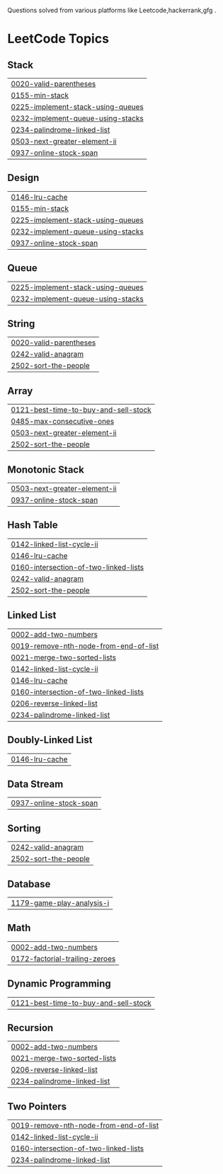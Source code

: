 Questions solved from various platforms like Leetcode,hackerrank,gfg .

<!---LeetCode Topics Start-->
# LeetCode Topics
## Stack
|  |
| ------- |
| [0020-valid-parentheses](https://github.com/Sayantan-Sen-2003/LeetCode/tree/master/0020-valid-parentheses) |
| [0155-min-stack](https://github.com/Sayantan-Sen-2003/LeetCode/tree/master/0155-min-stack) |
| [0225-implement-stack-using-queues](https://github.com/Sayantan-Sen-2003/LeetCode/tree/master/0225-implement-stack-using-queues) |
| [0232-implement-queue-using-stacks](https://github.com/Sayantan-Sen-2003/LeetCode/tree/master/0232-implement-queue-using-stacks) |
| [0234-palindrome-linked-list](https://github.com/Sayantan-Sen-2003/LeetCode/tree/master/0234-palindrome-linked-list) |
| [0503-next-greater-element-ii](https://github.com/Sayantan-Sen-2003/LeetCode/tree/master/0503-next-greater-element-ii) |
| [0937-online-stock-span](https://github.com/Sayantan-Sen-2003/LeetCode/tree/master/0937-online-stock-span) |
## Design
|  |
| ------- |
| [0146-lru-cache](https://github.com/Sayantan-Sen-2003/LeetCode/tree/master/0146-lru-cache) |
| [0155-min-stack](https://github.com/Sayantan-Sen-2003/LeetCode/tree/master/0155-min-stack) |
| [0225-implement-stack-using-queues](https://github.com/Sayantan-Sen-2003/LeetCode/tree/master/0225-implement-stack-using-queues) |
| [0232-implement-queue-using-stacks](https://github.com/Sayantan-Sen-2003/LeetCode/tree/master/0232-implement-queue-using-stacks) |
| [0937-online-stock-span](https://github.com/Sayantan-Sen-2003/LeetCode/tree/master/0937-online-stock-span) |
## Queue
|  |
| ------- |
| [0225-implement-stack-using-queues](https://github.com/Sayantan-Sen-2003/LeetCode/tree/master/0225-implement-stack-using-queues) |
| [0232-implement-queue-using-stacks](https://github.com/Sayantan-Sen-2003/LeetCode/tree/master/0232-implement-queue-using-stacks) |
## String
|  |
| ------- |
| [0020-valid-parentheses](https://github.com/Sayantan-Sen-2003/LeetCode/tree/master/0020-valid-parentheses) |
| [0242-valid-anagram](https://github.com/Sayantan-Sen-2003/LeetCode/tree/master/0242-valid-anagram) |
| [2502-sort-the-people](https://github.com/Sayantan-Sen-2003/LeetCode/tree/master/2502-sort-the-people) |
## Array
|  |
| ------- |
| [0121-best-time-to-buy-and-sell-stock](https://github.com/Sayantan-Sen-2003/LeetCode/tree/master/0121-best-time-to-buy-and-sell-stock) |
| [0485-max-consecutive-ones](https://github.com/Sayantan-Sen-2003/LeetCode/tree/master/0485-max-consecutive-ones) |
| [0503-next-greater-element-ii](https://github.com/Sayantan-Sen-2003/LeetCode/tree/master/0503-next-greater-element-ii) |
| [2502-sort-the-people](https://github.com/Sayantan-Sen-2003/LeetCode/tree/master/2502-sort-the-people) |
## Monotonic Stack
|  |
| ------- |
| [0503-next-greater-element-ii](https://github.com/Sayantan-Sen-2003/LeetCode/tree/master/0503-next-greater-element-ii) |
| [0937-online-stock-span](https://github.com/Sayantan-Sen-2003/LeetCode/tree/master/0937-online-stock-span) |
## Hash Table
|  |
| ------- |
| [0142-linked-list-cycle-ii](https://github.com/Sayantan-Sen-2003/LeetCode/tree/master/0142-linked-list-cycle-ii) |
| [0146-lru-cache](https://github.com/Sayantan-Sen-2003/LeetCode/tree/master/0146-lru-cache) |
| [0160-intersection-of-two-linked-lists](https://github.com/Sayantan-Sen-2003/LeetCode/tree/master/0160-intersection-of-two-linked-lists) |
| [0242-valid-anagram](https://github.com/Sayantan-Sen-2003/LeetCode/tree/master/0242-valid-anagram) |
| [2502-sort-the-people](https://github.com/Sayantan-Sen-2003/LeetCode/tree/master/2502-sort-the-people) |
## Linked List
|  |
| ------- |
| [0002-add-two-numbers](https://github.com/Sayantan-Sen-2003/LeetCode/tree/master/0002-add-two-numbers) |
| [0019-remove-nth-node-from-end-of-list](https://github.com/Sayantan-Sen-2003/LeetCode/tree/master/0019-remove-nth-node-from-end-of-list) |
| [0021-merge-two-sorted-lists](https://github.com/Sayantan-Sen-2003/LeetCode/tree/master/0021-merge-two-sorted-lists) |
| [0142-linked-list-cycle-ii](https://github.com/Sayantan-Sen-2003/LeetCode/tree/master/0142-linked-list-cycle-ii) |
| [0146-lru-cache](https://github.com/Sayantan-Sen-2003/LeetCode/tree/master/0146-lru-cache) |
| [0160-intersection-of-two-linked-lists](https://github.com/Sayantan-Sen-2003/LeetCode/tree/master/0160-intersection-of-two-linked-lists) |
| [0206-reverse-linked-list](https://github.com/Sayantan-Sen-2003/LeetCode/tree/master/0206-reverse-linked-list) |
| [0234-palindrome-linked-list](https://github.com/Sayantan-Sen-2003/LeetCode/tree/master/0234-palindrome-linked-list) |
## Doubly-Linked List
|  |
| ------- |
| [0146-lru-cache](https://github.com/Sayantan-Sen-2003/LeetCode/tree/master/0146-lru-cache) |
## Data Stream
|  |
| ------- |
| [0937-online-stock-span](https://github.com/Sayantan-Sen-2003/LeetCode/tree/master/0937-online-stock-span) |
## Sorting
|  |
| ------- |
| [0242-valid-anagram](https://github.com/Sayantan-Sen-2003/LeetCode/tree/master/0242-valid-anagram) |
| [2502-sort-the-people](https://github.com/Sayantan-Sen-2003/LeetCode/tree/master/2502-sort-the-people) |
## Database
|  |
| ------- |
| [1179-game-play-analysis-i](https://github.com/Sayantan-Sen-2003/LeetCode/tree/master/1179-game-play-analysis-i) |
## Math
|  |
| ------- |
| [0002-add-two-numbers](https://github.com/Sayantan-Sen-2003/LeetCode/tree/master/0002-add-two-numbers) |
| [0172-factorial-trailing-zeroes](https://github.com/Sayantan-Sen-2003/LeetCode/tree/master/0172-factorial-trailing-zeroes) |
## Dynamic Programming
|  |
| ------- |
| [0121-best-time-to-buy-and-sell-stock](https://github.com/Sayantan-Sen-2003/LeetCode/tree/master/0121-best-time-to-buy-and-sell-stock) |
## Recursion
|  |
| ------- |
| [0002-add-two-numbers](https://github.com/Sayantan-Sen-2003/LeetCode/tree/master/0002-add-two-numbers) |
| [0021-merge-two-sorted-lists](https://github.com/Sayantan-Sen-2003/LeetCode/tree/master/0021-merge-two-sorted-lists) |
| [0206-reverse-linked-list](https://github.com/Sayantan-Sen-2003/LeetCode/tree/master/0206-reverse-linked-list) |
| [0234-palindrome-linked-list](https://github.com/Sayantan-Sen-2003/LeetCode/tree/master/0234-palindrome-linked-list) |
## Two Pointers
|  |
| ------- |
| [0019-remove-nth-node-from-end-of-list](https://github.com/Sayantan-Sen-2003/LeetCode/tree/master/0019-remove-nth-node-from-end-of-list) |
| [0142-linked-list-cycle-ii](https://github.com/Sayantan-Sen-2003/LeetCode/tree/master/0142-linked-list-cycle-ii) |
| [0160-intersection-of-two-linked-lists](https://github.com/Sayantan-Sen-2003/LeetCode/tree/master/0160-intersection-of-two-linked-lists) |
| [0234-palindrome-linked-list](https://github.com/Sayantan-Sen-2003/LeetCode/tree/master/0234-palindrome-linked-list) |
<!---LeetCode Topics End-->